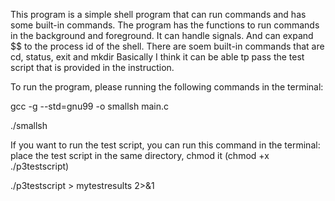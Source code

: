 This program is a simple shell program that can run commands and has some built-in commands. 
The program has the functions to run commands in the background and foreground. 
It can handle signals. And can expand $$ to the process id of the shell.
There are soem built-in commands that are cd, status, exit and mkdir
Basically I think it can be able tp pass the test script that is provided in the instruction.



To run the program, please running the following commands in the terminal:

gcc -g --std=gnu99 -o smallsh main.c

./smallsh



If you want to run the test script, you can run this command in the terminal:
place the test script in the same directory, chmod it (chmod +x ./p3testscript) 

./p3testscript > mytestresults 2>&1
